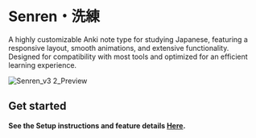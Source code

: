 # Senren・洗練
A highly customizable Anki note type for studying Japanese, featuring a responsive layout, smooth animations, and extensive functionality. Designed for compatibility with most tools and optimized for an efficient learning experience.

![Senren_v3 2_Preview](https://github.com/user-attachments/assets/0afdb7c0-8962-4b6a-83a3-099339f737c1)

## Get started
**See the Setup instructions and feature details [Here](https://brenoaqua.github.io/Senren/).**
